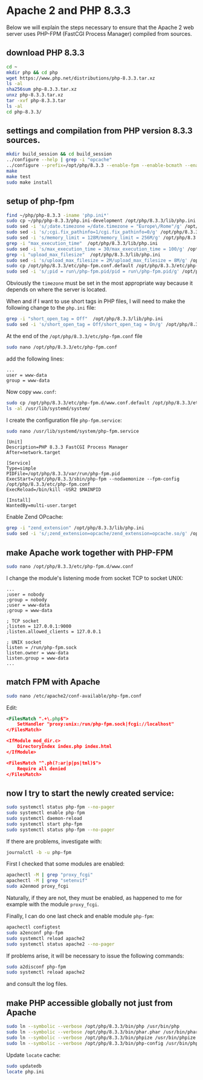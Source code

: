 # Apache 2 and PHP 8.3.3

Below we will explain the steps necessary to ensure that the Apache 2 web server uses PHP-FPM (FastCGI Process Manager) compiled from sources.

## download PHP 8.3.3

```bash
cd ~
mkdir php && cd php
wget https://www.php.net/distributions/php-8.3.3.tar.xz
ls -al
sha256sum php-8.3.3.tar.xz
unxz php-8.3.3.tar.xz
tar -xvf php-8.3.3.tar
ls -al
cd php-8.3.3/
```

## settings and compilation from PHP version 8.3.3 sources.

```bash
mkdir build_session && cd build_session
../configure --help | grep -i "opcache"
../configure --prefix=/opt/php/8.3.3 --enable-fpm --enable-bcmath --enable-ftp --with-openssl --disable-cgi --enable-mbstring --with-curl --with-mysqli --with-pdo-mysql --enable-intl --with-zlib --with-bz2 --enable-gd --with-jpeg --with-gettext --with-gmp --with-xsl --enable-zts --enable-gcov --enable-debug
make
make test
sudo make install
```

## setup of php-fpm

```bash
find ~/php/php-8.3.3 -iname 'php.ini*'
sudo cp ~/php/php-8.3.3/php.ini-development /opt/php/8.3.3/lib/php.ini
sudo sed -i 's/;date.timezone =/date.timezone = "Europe\/Rome"/g' /opt/php/8.3.3/lib/php.ini
sudo sed -i 's/;cgi.fix_pathinfo=1/cgi.fix_pathinfo=0/g' /opt/php/8.3.3/lib/php.ini
sudo sed -i 's/memory_limit = 128M/memory_limit = 256M/g' /opt/php/8.3.3/lib/php.ini
grep -i "max_execution_time"  /opt/php/8.3.3/lib/php.ini
sudo sed -i 's/max_execution_time = 30/max_execution_time = 100/g' /opt/php/8.3.3/lib/php.ini
grep -i "upload_max_filesize"  /opt/php/8.3.3/lib/php.ini
sudo sed -i 's/upload_max_filesize = 2M/upload_max_filesize = 8M/g' /opt/php/8.3.3/lib/php.ini
sudo cp /opt/php/8.3.3/etc/php-fpm.conf.default /opt/php/8.3.3/etc/php-fpm.conf
sudo sed -i 's/;pid = run\/php-fpm.pid/pid = run\/php-fpm.pid/g' /opt/php/8.3.3/etc/php-fpm.conf
```

Obviously the `timezone` must be set in the most appropriate way because it depends on where the server is located.

When and if I want to use short tags in PHP files, I will need to make the following change to the `php.ini` file:

```bash
grep -i "short_open_tag = Off"  /opt/php/8.3.3/lib/php.ini
sudo sed -i 's/short_open_tag = Off/short_open_tag = On/g' /opt/php/8.3.3/lib/php.ini
```

At the end of the `/opt/php/8.3.3/etc/php-fpm.conf` file 

```bash
sudo nano /opt/php/8.3.3/etc/php-fpm.conf
```

add the following lines:

```text
...
user = www-data
group = www-data
```

Now copy `www.conf`:

```bash
sudo cp /opt/php/8.3.3/etc/php-fpm.d/www.conf.default /opt/php/8.3.3/etc/php-fpm.d/www.conf
ls -al /usr/lib/systemd/system/
```

I create the configuration file `php-fpm.service`:

```bash
sudo nano /usr/lib/systemd/system/php-fpm.service
```

```text
[Unit]
Description=PHP 8.3.3 FastCGI Process Manager
After=network.target

[Service]
Type=simple
PIDFile=/opt/php/8.3.3/var/run/php-fpm.pid
ExecStart=/opt/php/8.3.3/sbin/php-fpm --nodaemonize --fpm-config /opt/php/8.3.3/etc/php-fpm.conf
ExecReload=/bin/kill -USR2 $MAINPID

[Install]
WantedBy=multi-user.target
```

Enable Zend OPcache:

```bash
grep -i "zend_extension" /opt/php/8.3.3/lib/php.ini
sudo sed -i 's/;zend_extension=opcache/zend_extension=opcache.so/g' /opt/php/8.3.3/lib/php.ini
```

## make Apache work together with PHP-FPM

```bash
sudo nano /opt/php/8.3.3/etc/php-fpm.d/www.conf
```

I change the module's listening mode from socket TCP to socket UNIX:

```text
...
;user = nobody
;group = nobody
;user = www-data
;group = www-data

; TCP socket
;listen = 127.0.0.1:9000
;listen.allowed_clients = 127.0.0.1

; UNIX socket
listen = /run/php-fpm.sock
listen.owner = www-data
listen.group = www-data
...
```

## match FPM with Apache

```bash
sudo nano /etc/apache2/conf-available/php-fpm.conf
```

Edit:

```xml
<FilesMatch ".+\.php$">
    SetHandler "proxy:unix:/run/php-fpm.sock|fcgi://localhost"
</FilesMatch>

<IfModule mod_dir.c>
    DirectoryIndex index.php index.html
</IfModule>

<FilesMatch "^.ph(?:ar|p|ps|tml)$">
    Require all denied
</FilesMatch>
```

## now I try to start the newly created service:

```bash
sudo systemctl status php-fpm --no-pager
sudo systemctl enable php-fpm
sudo systemctl daemon-reload
sudo systemctl start php-fpm
sudo systemctl status php-fpm --no-pager
```

If there are problems, investigate with:

```bash
journalctl -b -u php-fpm
```

First I checked that some modules are enabled:

```bash
apachectl -M | grep "proxy_fcgi"
apachectl -M | grep "setenvif"
sudo a2enmod proxy_fcgi
```

Naturally, if they are not, they must be enabled, as happened to me for example with the module `proxy_fcgi`.

Finally, I can do one last check and enable module `php-fpm`:

```bash
apachectl configtest
sudo a2enconf php-fpm
sudo systemctl reload apache2
sudo systemctl status apache2 --no-pager
```

If problems arise, it will be necessary to issue the following commands: 

```bash
sudo a2disconf php-fpm
sudo systemctl reload apache2
```

and consult the log files.

## make PHP accessible globally not just from Apache

```bash
sudo ln --symbolic --verbose /opt/php/8.3.3/bin/php /usr/bin/php
sudo ln --symbolic --verbose /opt/php/8.3.3/bin/phar.phar /usr/bin/phar
sudo ln --symbolic --verbose /opt/php/8.3.3/bin/phpize /usr/bin/phpize
sudo ln --symbolic --verbose /opt/php/8.3.3/bin/php-config /usr/bin/php-config
```

Update `locate` cache:

```bash
sudo updatedb
locate php.ini
```
